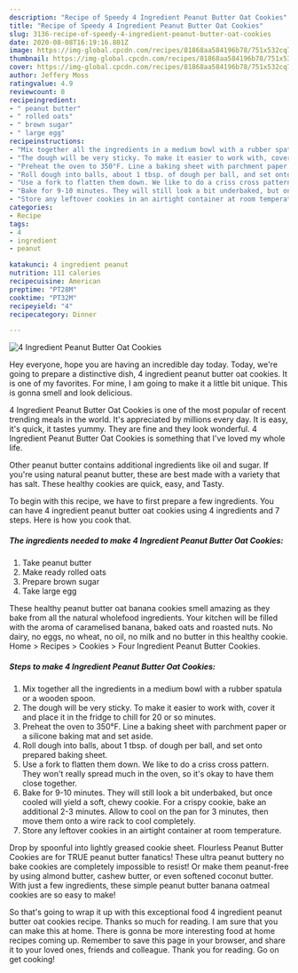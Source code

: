 ```yaml
---
description: "Recipe of Speedy 4 Ingredient Peanut Butter Oat Cookies"
title: "Recipe of Speedy 4 Ingredient Peanut Butter Oat Cookies"
slug: 3136-recipe-of-speedy-4-ingredient-peanut-butter-oat-cookies
date: 2020-08-08T16:19:16.801Z
image: https://img-global.cpcdn.com/recipes/81868aa584196b78/751x532cq70/4-ingredient-peanut-butter-oat-cookies-recipe-main-photo.jpg
thumbnail: https://img-global.cpcdn.com/recipes/81868aa584196b78/751x532cq70/4-ingredient-peanut-butter-oat-cookies-recipe-main-photo.jpg
cover: https://img-global.cpcdn.com/recipes/81868aa584196b78/751x532cq70/4-ingredient-peanut-butter-oat-cookies-recipe-main-photo.jpg
author: Jeffery Moss
ratingvalue: 4.9
reviewcount: 8
recipeingredient:
- " peanut butter"
- " rolled oats"
- " brown sugar"
- " large egg"
recipeinstructions:
- "Mix together all the ingredients in a medium bowl with a rubber spatula or a wooden spoon."
- "The dough will be very sticky. To make it easier to work with, cover it and place it in the fridge to chill for 20 or so minutes."
- "Preheat the oven to 350°F. Line a baking sheet with parchment paper or a silicone baking mat and set aside."
- "Roll dough into balls, about 1 tbsp. of dough per ball, and set onto prepared baking sheet."
- "Use a fork to flatten them down. We like to do a criss cross pattern. They won&#39;t really spread much in the oven, so it&#39;s okay to have them close together."
- "Bake for 9-10 minutes. They will still look a bit underbaked, but once cooled will yield a soft, chewy cookie. For a crispy cookie, bake an additional 2-3 minutes. Allow to cool on the pan for 3 minutes, then move them onto a wire rack to cool completely."
- "Store any leftover cookies in an airtight container at room temperature."
categories:
- Recipe
tags:
- 4
- ingredient
- peanut

katakunci: 4 ingredient peanut 
nutrition: 111 calories
recipecuisine: American
preptime: "PT28M"
cooktime: "PT32M"
recipeyield: "4"
recipecategory: Dinner

---
```



![4 Ingredient Peanut Butter Oat Cookies](https://img-global.cpcdn.com/recipes/81868aa584196b78/751x532cq70/4-ingredient-peanut-butter-oat-cookies-recipe-main-photo.jpg)

Hey everyone, hope you are having an incredible day today. Today, we're going to prepare a distinctive dish, 4 ingredient peanut butter oat cookies. It is one of my favorites. For mine, I am going to make it a little bit unique. This is gonna smell and look delicious.

4 Ingredient Peanut Butter Oat Cookies is one of the most popular of recent trending meals in the world. It's appreciated by millions every day. It is easy, it's quick, it tastes yummy. They are fine and they look wonderful. 4 Ingredient Peanut Butter Oat Cookies is something that I've loved my whole life.

Other peanut butter contains additional ingredients like oil and sugar. If you&#39;re using natural peanut butter, these are best made with a variety that has salt. These healthy cookies are quick, easy, and Tasty.


To begin with this recipe, we have to first prepare a few ingredients. You can have 4 ingredient peanut butter oat cookies using 4 ingredients and 7 steps. Here is how you cook that.

<!--inarticleads1-->

##### The ingredients needed to make 4 Ingredient Peanut Butter Oat Cookies:

1. Take  peanut butter
1. Make ready  rolled oats
1. Prepare  brown sugar
1. Take  large egg


These healthy peanut butter oat banana cookies smell amazing as they bake from all the natural wholefood ingredients. Your kitchen will be filled with the aroma of caramelised banana, baked oats and roasted nuts. No dairy, no eggs, no wheat, no oil, no milk and no butter in this healthy cookie. Home &gt; Recipes &gt; Cookies &gt; Four Ingredient Peanut Butter Cookies. 

<!--inarticleads2-->

##### Steps to make 4 Ingredient Peanut Butter Oat Cookies:

1. Mix together all the ingredients in a medium bowl with a rubber spatula or a wooden spoon.
1. The dough will be very sticky. To make it easier to work with, cover it and place it in the fridge to chill for 20 or so minutes.
1. Preheat the oven to 350°F. Line a baking sheet with parchment paper or a silicone baking mat and set aside.
1. Roll dough into balls, about 1 tbsp. of dough per ball, and set onto prepared baking sheet.
1. Use a fork to flatten them down. We like to do a criss cross pattern. They won&#39;t really spread much in the oven, so it&#39;s okay to have them close together.
1. Bake for 9-10 minutes. They will still look a bit underbaked, but once cooled will yield a soft, chewy cookie. For a crispy cookie, bake an additional 2-3 minutes. Allow to cool on the pan for 3 minutes, then move them onto a wire rack to cool completely.
1. Store any leftover cookies in an airtight container at room temperature.


Drop by spoonful into lightly greased cookie sheet. Flourless Peanut Butter Cookies are for TRUE peanut butter fanatics! These ultra peanut buttery no bake cookies are completely impossible to resist! Or make them peanut-free by using almond butter, cashew butter, or even softened coconut butter. With just a few ingredients, these simple peanut butter banana oatmeal cookies are so easy to make! 

So that's going to wrap it up with this exceptional food 4 ingredient peanut butter oat cookies recipe. Thanks so much for reading. I am sure that you can make this at home. There is gonna be more interesting food at home recipes coming up. Remember to save this page in your browser, and share it to your loved ones, friends and colleague. Thank you for reading. Go on get cooking!
